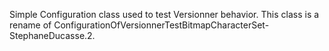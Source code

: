 Simple Configuration class used to test Versionner behavior.This class is a rename of ConfigurationOfVersionnerTestBitmapCharacterSet-StephaneDucasse.2.